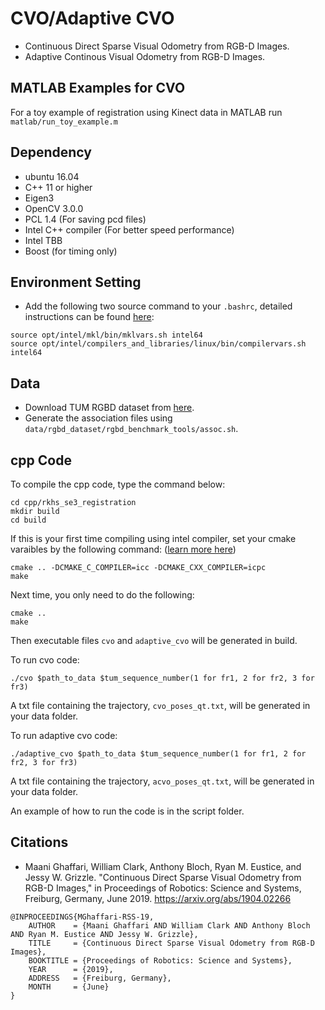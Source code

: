 # CVO/Adaptive CVO
* Continuous Direct Sparse Visual Odometry from RGB-D Images.
* Adaptive Continous Visual Odometry from RGB-D Images.

## MATLAB Examples for CVO
For a toy example of registration using Kinect data in MATLAB run `matlab/run_toy_example.m`

## Dependency
* ubuntu 16.04
* C++ 11 or higher
* Eigen3
* OpenCV 3.0.0
* PCL 1.4 (For saving pcd files)
* Intel C++ compiler (For better speed performance)
* Intel TBB
* Boost (for timing only)

## Environment Setting
* Add the following two source command to your ```.bashrc```, detailed instructions can be found [here](https://software.intel.com/en-us/articles/setting-up-the-build-environment-for-using-intel-c-or-fortran-compilers):

```
source opt/intel/mkl/bin/mklvars.sh intel64
source opt/intel/compilers_and_libraries/linux/bin/compilervars.sh intel64
``` 

## Data
* Download TUM RGBD dataset from [here](https://vision.in.tum.de/data/datasets/rgbd-dataset/download).
* Generate the association files using ```data/rgbd_dataset/rgbd_benchmark_tools/assoc.sh```.

## cpp Code
To compile the cpp code, type the command below:
``` 
cd cpp/rkhs_se3_registration
mkdir build
cd build
```
If this is your first time compiling using intel compiler, set your cmake varaibles by the following command: ([learn more here](https://gitlab.kitware.com/cmake/community/wikis/FAQ#how-do-i-use-a-different-compiler))
```
cmake .. -DCMAKE_C_COMPILER=icc -DCMAKE_CXX_COMPILER=icpc
make
```
Next time, you only need to do the following:
```
cmake ..
make
```
Then executable files ```cvo``` and ```adaptive_cvo``` will be generated in build.

To run cvo code: 
```
./cvo $path_to_data $tum_sequence_number(1 for fr1, 2 for fr2, 3 for fr3)
```
A txt file containing the trajectory, ```cvo_poses_qt.txt```, will be generated in your data folder.

To run adaptive cvo code:
```
./adaptive_cvo $path_to_data $tum_sequence_number(1 for fr1, 2 for fr2, 3 for fr3)
```
A txt file containing the trajectory, ```acvo_poses_qt.txt```, will be generated in your data folder.

An example of how to run the code is in the script folder.

## Citations
* Maani Ghaffari, William Clark, Anthony Bloch, Ryan M. Eustice, and Jessy W. Grizzle. "Continuous Direct Sparse Visual Odometry from RGB-D Images," in Proceedings of Robotics: Science and Systems, Freiburg, Germany, June 2019. https://arxiv.org/abs/1904.02266
```
@INPROCEEDINGS{MGhaffari-RSS-19, 
    AUTHOR    = {Maani Ghaffari AND William Clark AND Anthony Bloch AND Ryan M. Eustice AND Jessy W. Grizzle}, 
    TITLE     = {Continuous Direct Sparse Visual Odometry from RGB-D Images}, 
    BOOKTITLE = {Proceedings of Robotics: Science and Systems}, 
    YEAR      = {2019}, 
    ADDRESS   = {Freiburg, Germany}, 
    MONTH     = {June} 
} 
```



